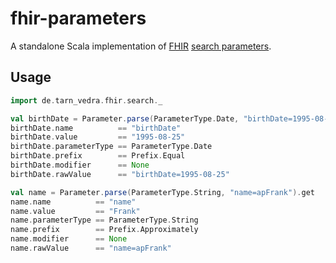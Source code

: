 # fhir-parameters

A standalone Scala implementation of [FHIR](http://hl7.org/fhir/) [search parameters](https://www.hl7.org/fhir/search.html).

## Usage

```scala
import de.tarn_vedra.fhir.search._

val birthDate = Parameter.parse(ParameterType.Date, "birthDate=1995-08-25").get
birthDate.name          == "birthDate"
birthDate.value         == "1995-08-25"
birthDate.parameterType == ParameterType.Date
birthDate.prefix        == Prefix.Equal
birthDate.modifier      == None
birthDate.rawValue      == "birthDate=1995-08-25"

val name = Parameter.parse(ParameterType.String, "name=apFrank").get
name.name          == "name"
name.value         == "Frank"
name.parameterType == ParameterType.String
name.prefix        == Prefix.Approximately
name.modifier      == None
name.rawValue      == "name=apFrank"
```
